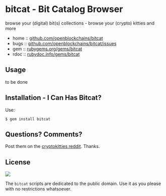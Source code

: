 # bitcat - Bit Catalog Browser

browse your (digital) bit(s) collections -
browse your (crypto) kitties and more


* home  :: [github.com/openblockchains/bitcat](https://github.com/openblockchains/bitcat)
* bugs  :: [github.com/openblockchains/bitcat/issues](https://github.com/openblockchains/bitcat/issues)
* gem   :: [rubygems.org/gems/bitcat](https://rubygems.org/gems/bitcat)
* rdoc  :: [rubydoc.info/gems/bitcat](http://rubydoc.info/gems/bitcat)



## Usage

to be done





## Installation - I Can Has Bitcat?

Use:

```
$ gem install bitcat
```


## Questions? Comments?

Post them on the [cryptokitties reddit](https://www.reddit.com/r/cryptokitties). Thanks.



## License

![](https://publicdomainworks.github.io/buttons/zero88x31.png)

The `bitcat` scripts are dedicated to the public domain.
Use it as you please with no restrictions whatsoever.
